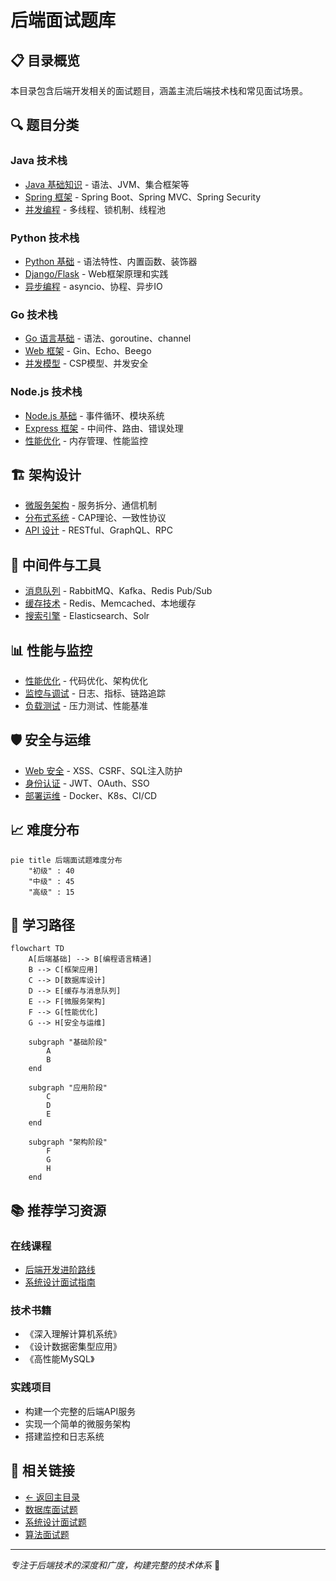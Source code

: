 # 后端面试题库

## 📋 目录概览

本目录包含后端开发相关的面试题目，涵盖主流后端技术栈和常见面试场景。

## 🔍 题目分类

### Java 技术栈
- [Java 基础知识](./java-basics.md) - 语法、JVM、集合框架等
- [Spring 框架](./spring-framework.md) - Spring Boot、Spring MVC、Spring Security
- [并发编程](./java-concurrency.md) - 多线程、锁机制、线程池

### Python 技术栈
- [Python 基础](./python-basics.md) - 语法特性、内置函数、装饰器
- [Django/Flask](./python-web-frameworks.md) - Web框架原理和实践
- [异步编程](./python-async.md) - asyncio、协程、异步IO

### Go 技术栈
- [Go 语言基础](./go-basics.md) - 语法、goroutine、channel
- [Web 框架](./go-web-frameworks.md) - Gin、Echo、Beego
- [并发模型](./go-concurrency.md) - CSP模型、并发安全

### Node.js 技术栈
- [Node.js 基础](./nodejs-basics.md) - 事件循环、模块系统
- [Express 框架](./nodejs-express.md) - 中间件、路由、错误处理
- [性能优化](./nodejs-performance.md) - 内存管理、性能监控

## 🏗️ 架构设计
- [微服务架构](./microservices.md) - 服务拆分、通信机制
- [分布式系统](./distributed-systems.md) - CAP理论、一致性协议
- [API 设计](./api-design.md) - RESTful、GraphQL、RPC

## 🔧 中间件与工具
- [消息队列](./message-queues.md) - RabbitMQ、Kafka、Redis Pub/Sub
- [缓存技术](./caching.md) - Redis、Memcached、本地缓存
- [搜索引擎](./search-engines.md) - Elasticsearch、Solr

## 📊 性能与监控
- [性能优化](./performance-optimization.md) - 代码优化、架构优化
- [监控与调试](./monitoring-debugging.md) - 日志、指标、链路追踪
- [负载测试](./load-testing.md) - 压力测试、性能基准

## 🛡️ 安全与运维
- [Web 安全](./web-security.md) - XSS、CSRF、SQL注入防护
- [身份认证](./authentication.md) - JWT、OAuth、SSO
- [部署运维](./deployment-devops.md) - Docker、K8s、CI/CD

## 📈 难度分布

```mermaid
pie title 后端面试题难度分布
    "初级" : 40
    "中级" : 45
    "高级" : 15
```

## 🎯 学习路径

```mermaid
flowchart TD
    A[后端基础] --> B[编程语言精通]
    B --> C[框架应用]
    C --> D[数据库设计]
    D --> E[缓存与消息队列]
    E --> F[微服务架构]
    F --> G[性能优化]
    G --> H[安全与运维]
    
    subgraph "基础阶段"
        A
        B
    end
    
    subgraph "应用阶段"
        C
        D
        E
    end
    
    subgraph "架构阶段"
        F
        G
        H
    end
```

## 📚 推荐学习资源

### 在线课程
- [后端开发进阶路线](https://example.com/backend-path)
- [系统设计面试指南](https://example.com/system-design)

### 技术书籍
- 《深入理解计算机系统》
- 《设计数据密集型应用》
- 《高性能MySQL》

### 实践项目
- 构建一个完整的后端API服务
- 实现一个简单的微服务架构
- 搭建监控和日志系统

## 🔗 相关链接

- [← 返回主目录](../../README.md)
- [数据库面试题](../database/README.md)
- [系统设计面试题](../system-design/README.md)
- [算法面试题](../algorithms/README.md)

---

*专注于后端技术的深度和广度，构建完整的技术体系* 🚀 